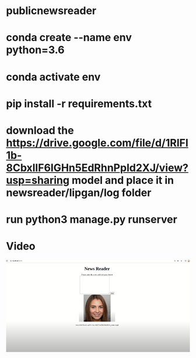 # publicnewsreader
# conda create --name env python=3.6
# conda activate env
# pip install -r requirements.txt
# download the https://drive.google.com/file/d/1RlFI1b-8CbxllF6IGHn5EdRhnPpld2XJ/view?usp=sharing model and place it in newsreader/lipgan/log folder 
# run python3 manage.py runserver

# Video

[![IMAGE ALT TEXT HERE](talkinghead.png)](https://youtu.be/o4VenL11QLg)
